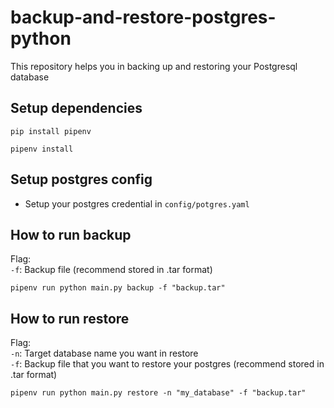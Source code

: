 # backup-and-restore-postgres-python
This repository helps you in backing up and restoring your Postgresql database

## Setup dependencies
```
pip install pipenv
```
```
pipenv install
```

## Setup postgres config
- Setup your postgres credential in `config/potgres.yaml`

## How to run backup
Flag:   
`-f`: Backup file (recommend stored in .tar format)  
```
pipenv run python main.py backup -f "backup.tar" 
```

## How to run restore
Flag:   
`-n`: Target database name you want in restore  
`-f`: Backup file that you want to restore your postgres (recommend stored in .tar format)  
```
pipenv run python main.py restore -n "my_database" -f "backup.tar" 
```
